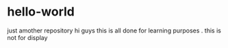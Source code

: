 # hello-world
just amother repository
hi guys this is all done for learning purposes . this is not for display
